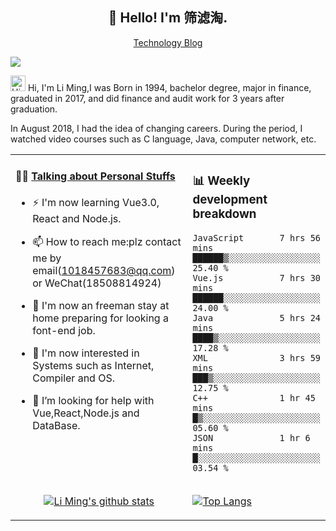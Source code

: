 <h2 align="center">👋 Hello! I'm 筛滤淘.</h2>
<p align="center">
  <a href="https://resume.lm2048.top/">Technology Blog</a> 
</p>

![](https://komarev.com/ghpvc/?username=lm101845&color=brightgreen&label=PROFILE+VIEWS)

<img height="25" src='https://qpluspicture.oss-cn-beijing.aliyuncs.com/6LjjQA/Hi.gif' alt='Hi' width="24"/> Hi, I'm Li Ming,I was Born in 1994, bachelor degree, major in finance, graduated in 2017, and did finance and audit work for 3 years after graduation.

In August 2018, I had the idea of changing careers. During the period, I watched video courses such as C language, Java, computer network, etc.

<table align="center">
<tr>
<td valign="top" width="70%">

#### 🏋️‍♀️ <a href="https://github.com/lm101845" target="_blank">Talking about Personal Stuffs</a>

<!-- recent_releases starts -->

- ⚡ I'm now learning Vue3.0, React and Node.js.
- 📫 How to reach me:plz contact me by email(1018457683@qq.com) or WeChat(18508814924)
- 🏫 I'm now an freeman stay at home preparing for looking a font-end job.
- 👯 I'm now interested in Systems such as Internet, Compiler and OS.
- 🤔 I’m looking for help with Vue,React,Node.js and DataBase.
  </td>
  
  <td>
 ### 📊 Weekly development breakdown
<!--START_SECTION:waka-->

```text
JavaScript       7 hrs 56 mins   ██████▒░░░░░░░░░░░░░░░░░░   25.40 %
Vue.js           7 hrs 30 mins   ██████░░░░░░░░░░░░░░░░░░░   24.00 %
Java             5 hrs 24 mins   ████▒░░░░░░░░░░░░░░░░░░░░   17.28 %
XML              3 hrs 59 mins   ███▒░░░░░░░░░░░░░░░░░░░░░   12.75 %
C++              1 hr 45 mins    █▒░░░░░░░░░░░░░░░░░░░░░░░   05.60 %
JSON             1 hr 6 mins     █░░░░░░░░░░░░░░░░░░░░░░░░   03.54 %
```

<!--END_SECTION:waka-->
</td>
</tr>
  
<tr>
<td>
  <p align="center"><a href="https://github.com/lm101845"><img src="https://github-readme-stats.vercel.app/api/top-langs/?username=lm101845&layout=compact" alt="Li Ming's github stats"></a>
</p>
</td>
  
<td>
<a href="https://github.com/lm101845">
  <img align="center" alt="Top Langs" src="https://github-readme-stats.vercel.app/api?username=lm101845&show_icons=true&theme=radical" />
</a>
</td>
  
</tr>
</table>


